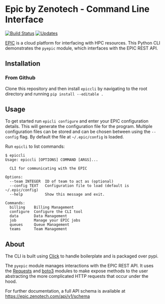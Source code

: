 # Epic by Zenotech - Command Line Interface
[![Build
Status](https://travis-ci.org/zenotech/epic-cli.svg?branch=master)](https://travis-ci.org/zenotech/epic-cli) [![Updates](https://pyup.io/repos/github/zenotech/epic-cli/shield.svg)](https://pyup.io/repos/github/zenotech/epic-cli/)

[EPIC](epic.zenotech.com) is a cloud platform for interfacing with HPC resources. This Python CLI demonstrates the `pyepic` module, which interfaces with the EPIC REST API.

## Installation

### From Github
Clone this repository and then install `epiccli` by navigating to the root directory and running `pip install --editable .`

## Usage
To get started run `epicli configure` and enter your EPIC configuration details. This will generate the configuration file for the program. Multiple configuration files can be stored and can be chosen between using the `--config` flag. By default the file at `~/.epic/config` is loaded. 

Run `epicli` to list commands:

    $ epiccli
    Usage: epiccli [OPTIONS] COMMAND [ARGS]...
    
      CLI for communicating with the EPIC

    Options:
      --team INTEGER  ID of team to act as (optional)
      --config TEXT   Configuration file to load (default is ~/.epic/config)
      --help          Show this message and exit.

    Commands:
      billing    Billing Management
      configure  Configure the CLI tool
      data       Data Management
      job        Manage your EPIC jobs
      queues     Queue Management
      teams      Team Management


## About
The CLI is built using [Click](http://click.pocoo.org/6/) to handle boilerplate and is packaged over pypi. 

The `pyepic` module manages interactions with the EPIC REST API. It uses the [Requests](http://docs.python-requests.org/en/master/) and [boto3](https://boto3.readthedocs.io/en/latest/) modules to make expose methods to the user abstracting the more complicated HTTP requests that occur under the hood.

For further documentation, a full API schema is available at https://epic.zenotech.com/api/v1/schema 
